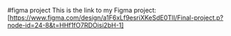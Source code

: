 #figma project
This is the link to my Figma project:[https://www.figma.com/design/a1F6xLf9esriXKeSdE0TlI/Final-project.p?node-id=24-8&t=HHf1fO7RDOisi2bH-1]
